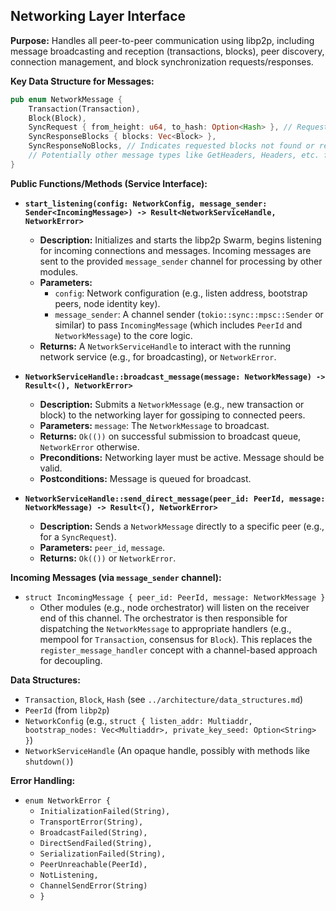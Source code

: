 ## Networking Layer Interface

**Purpose:** Handles all peer-to-peer communication using libp2p, including message broadcasting and reception (transactions, blocks), peer discovery, connection management, and block synchronization requests/responses.

**Key Data Structure for Messages:**

```rust
pub enum NetworkMessage {
    Transaction(Transaction),
    Block(Block),
    SyncRequest { from_height: u64, to_hash: Option<Hash> }, // Request blocks from a certain height, optionally up to a known hash
    SyncResponseBlocks { blocks: Vec<Block> },
    SyncResponseNoBlocks, // Indicates requested blocks not found or requester is up-to-date
    // Potentially other message types like GetHeaders, Headers, etc. for more efficient sync
}
```

**Public Functions/Methods (Service Interface):**

*   **`start_listening(config: NetworkConfig, message_sender: Sender<IncomingMessage>) -> Result<NetworkServiceHandle, NetworkError>`**
    *   **Description:** Initializes and starts the libp2p Swarm, begins listening for incoming connections and messages. Incoming messages are sent to the provided `message_sender` channel for processing by other modules.
    *   **Parameters:**
        *   `config`: Network configuration (e.g., listen address, bootstrap peers, node identity key).
        *   `message_sender`: A channel sender (`tokio::sync::mpsc::Sender` or similar) to pass `IncomingMessage` (which includes `PeerId` and `NetworkMessage`) to the core logic.
    *   **Returns:** A `NetworkServiceHandle` to interact with the running network service (e.g., for broadcasting), or `NetworkError`.

*   **`NetworkServiceHandle::broadcast_message(message: NetworkMessage) -> Result<(), NetworkError>`**
    *   **Description:** Submits a `NetworkMessage` (e.g., new transaction or block) to the networking layer for gossiping to connected peers.
    *   **Parameters:** `message`: The `NetworkMessage` to broadcast.
    *   **Returns:** `Ok(())` on successful submission to broadcast queue, `NetworkError` otherwise.
    *   **Preconditions:** Networking layer must be active. Message should be valid.
    *   **Postconditions:** Message is queued for broadcast.

*   **`NetworkServiceHandle::send_direct_message(peer_id: PeerId, message: NetworkMessage) -> Result<(), NetworkError>`**
    *   **Description:** Sends a `NetworkMessage` directly to a specific peer (e.g., for a `SyncRequest`).
    *   **Parameters:** `peer_id`, `message`.
    *   **Returns:** `Ok(())` or `NetworkError`.

**Incoming Messages (via `message_sender` channel):**

*   `struct IncomingMessage { peer_id: PeerId, message: NetworkMessage }`
    *   Other modules (e.g., node orchestrator) will listen on the receiver end of this channel. The orchestrator is then responsible for dispatching the `NetworkMessage` to appropriate handlers (e.g., mempool for `Transaction`, consensus for `Block`). This replaces the `register_message_handler` concept with a channel-based approach for decoupling.

**Data Structures:**

*   `Transaction`, `Block`, `Hash` (see `../architecture/data_structures.md`)
*   `PeerId` (from `libp2p`)
*   `NetworkConfig` (e.g., `struct { listen_addr: Multiaddr, bootstrap_nodes: Vec<Multiaddr>, private_key_seed: Option<String> }`)
*   `NetworkServiceHandle` (An opaque handle, possibly with methods like `shutdown()`)

**Error Handling:**

*   `enum NetworkError {`
    *   `InitializationFailed(String),`
    *   `TransportError(String),`
    *   `BroadcastFailed(String),`
    *   `DirectSendFailed(String),`
    *   `SerializationFailed(String),`
    *   `PeerUnreachable(PeerId),`
    *   `NotListening,`
    *   `ChannelSendError(String)`
    *   `}` 